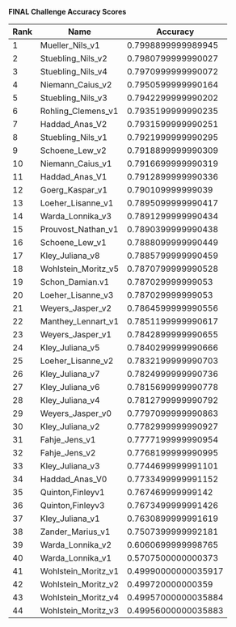 **FINAL Challenge Accuracy Scores**



|Rank|Name|Accuracy|
|----|-----|---|
|1|Mueller_Nils_v1|0.7998899999989945|
|2|Stuebling_Nils_v2|0.7980799999990027|
|3|Stuebling_Nils_v4|0.7970999999990072|
|4|Niemann_Caius_v2|0.7950599999990164|
|5|Stuebling_Nils_v3|0.7942299999990202|
|6|Rohling_Clemens_v1|0.7935199999990235|
|7|Haddad_Anas_V2|0.7931599999990251|
|8|Stuebling_Nils_v1|0.7921999999990295|
|9|Schoene_Lew_v2|0.7918899999990309|
|10|Niemann_Caius_v1|0.7916699999990319|
|11|Haddad_Anas_V1|0.7912899999990336|
|12|Goerg_Kaspar_v1|0.790109999999039|
|13|Loeher_Lisanne_v1|0.7895099999990417|
|14|Warda_Lonnika_v3|0.7891299999990434|
|15|Prouvost_Nathan_v1|0.7890399999990438|
|16|Schoene_Lew_v1|0.7888099999990449|
|17|Kley_Juliana_v8|0.7885799999990459|
|18|Wohlstein_Moritz_v5|0.7870799999990528|
|19|Schon_Damian.v1|0.787029999999053|
|20|Loeher_Lisanne_v3|0.787029999999053|
|21|Weyers_Jasper_v2|0.7864599999990556|
|22|Manthey_Lennart_v1|0.7851199999990617|
|23|Weyers_Jasper_v1|0.7842899999990655|
|24|Kley_Juliana_v5|0.7840299999990666|
|25|Loeher_Lisanne_v2|0.7832199999990703|
|26|Kley_Juliana_v7|0.7824999999990736|
|27|Kley_Juliana_v6|0.7815699999990778|
|28|Kley_Juliana_v4|0.7812799999990792|
|29|Weyers_Jasper_v0|0.7797099999990863|
|30|Kley_Juliana_v2|0.7782999999990927|
|31|Fahje_Jens_v1|0.7777199999990954|
|32|Fahje_Jens_v2|0.7768199999990995|
|33|Kley_Juliana_v3|0.7744699999991101|
|34|Haddad_Anas_V0|0.7733499999991152|
|35|Quinton,Finleyv1|0.767469999999142|
|36|Quinton,Finleyv3|0.7673499999991426|
|37|Kley_Juliana_v1|0.7630899999991619|
|38|Zander_Marius_v1|0.7507399999992181|
|39|Warda_Lonnika_v2|0.6060699999998765|
|40|Warda_Lonnika_v1|0.5707500000000373|
|41|Wohlstein_Moritz_v1|0.49990000000035917|
|42|Wohlstein_Moritz_v2|0.499720000000359|
|43|Wohlstein_Moritz_v4|0.49957000000035884|
|44|Wohlstein_Moritz_v3|0.49956000000035883|
